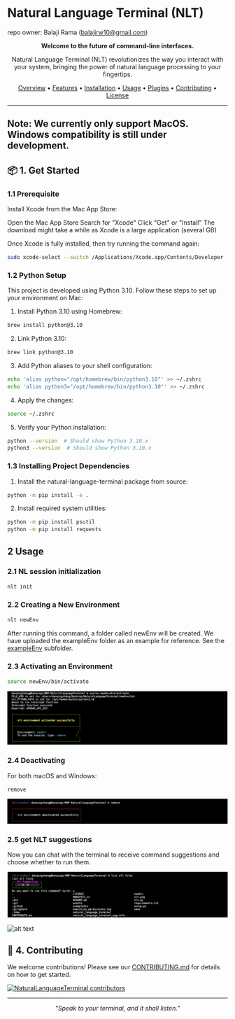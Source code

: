 # Natural Language Terminal (NLT)
repo owner: Balaji Rama (balajirw10@gmail.com)

<p align="center">
  <strong>Welcome to the future of command-line interfaces.</strong>
</p>

<p align="center">
  Natural Language Terminal (NLT) revolutionizes the way you interact with your system, bringing the power of natural language processing to your fingertips.
</p>

<p align="center">
  <a href="#-overview">Overview</a> •
  <a href="#-features">Features</a> •
  <a href="#-installation">Installation</a> •
  <a href="#-usage">Usage</a> •
  <a href="#-plugins">Plugins</a> •
  <a href="#-contributing">Contributing</a> •
  <a href="#-license">License</a>
</p>

---

<h2>Note: We currently only support MacOS. Windows compatibility is still under development.</h2>

## 📦 1. Get Started
### 1.1 Prerequisite
Install Xcode from the Mac App Store:

Open the Mac App Store
Search for "Xcode"
Click "Get" or "Install"
The download might take a while as Xcode is a large application (several GB)


Once Xcode is fully installed, then try running the command again:
```bash
sudo xcode-select --switch /Applications/Xcode.app/Contents/Developer
```

### 1.2 Python Setup
This project is developed using Python 3.10. Follow these steps to set up your environment on Mac:
1. Install Python 3.10 using Homebrew:
```bash
brew install python@3.10
```

2. Link Python 3.10:
```bash
brew link python@3.10
```

3. Add Python aliases to your shell configuration:
```bash
echo 'alias python="/opt/homebrew/bin/python3.10"' >> ~/.zshrc
echo 'alias python3="/opt/homebrew/bin/python3.10"' >> ~/.zshrc
```

4. Apply the changes:
```bash
source ~/.zshrc
```

5. Verify your Python installation:
```bash
python --version  # Should show Python 3.10.x
python3 --version  # Should show Python 3.10.x
```
### 1.3 Installing Project Dependencies

1. Install the natural-language-terminal package from source:
```bash
python -m pip install -e .
```

2. Install required system utilities:
```bash
python -m pip install psutil
python -m pip install requests
```


## 2 Usage
### 2.1 NL session initialization
```bash
nlt init
```

### 2.2 Creating a New Environment

```bash
nlt newEnv
```
After running this command, a folder called newEnv will be created. We have uploaded the exampleEnv folder as an example for reference. See the [exampleEnv](./exampleEnv) subfolder.

### 2.3 Activating an Environment


```bash
source newEnv/bin/activate
```
<p align="center">
  <img src="assets/image.png"/>
</p>

### 2.4 Deactivating 

For both macOS and Windows:

```bash
remove
```
<p align="center">
  <img src="assets/image-2.png"/>
</p>

### 2.5 get NLT suggestions
Now you can chat with the terminal to receive command suggestions and choose whether to run them.
<p align="center">
  <img src="assets/image-1.png"/>
</p>


![alt text](image.png)
## 🤝 4. Contributing

We welcome contributions! Please see our [CONTRIBUTING.md](CONTRIBUTING.md) for details on how to get started.

[![NaturalLanguageTerminal contributors](https://contrib.rocks/image?repo=PathOnAI/NaturalLanguageTerminal)](https://github.com/PathOnAI/NaturalLanguageTerminal/graphs/contributors)


---

<p align="center">
  <em>"Speak to your terminal, and it shall listen."</em>
</p>


